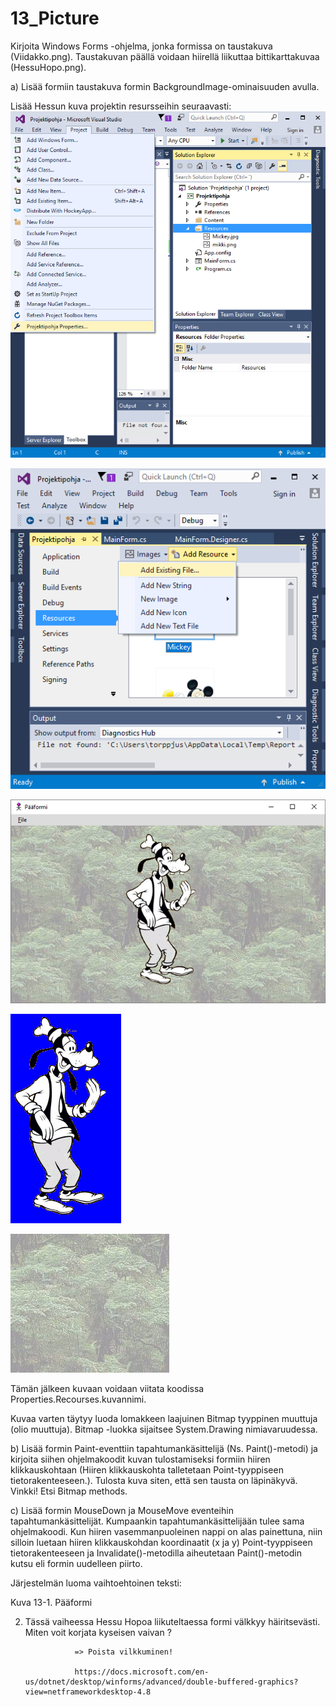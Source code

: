 # 13_Picture

Kirjoita Windows Forms -ohjelma, jonka formissa on taustakuva (Viidakko.png). Taustakuvan päällä voidaan hiirellä liikuttaa bittikarttakuvaa (HessuHopo.png). 

a) Lisää formiin taustakuva formin BackgroundImage-ominaisuuden avulla.  

Lisää Hessun kuva projektin resursseihin seuraavasti: 
![kuva01](kuvat/picture01.png)

![kuva02](kuvat/picture02.png)

![kuva03](kuvat/picture03.png)

![kuva04](kuvat/picture04.png)

![kuva05](kuvat/picture05.png)

 
Tämän jälkeen kuvaan voidaan viitata koodissa Properties.Recourses.kuvannimi. 

 
Kuvaa varten täytyy luoda lomakkeen laajuinen Bitmap tyyppinen muuttuja (olio muuttuja). Bitmap -luokka sijaitsee System.Drawing nimiavaruudessa. 

  

b) Lisää formin Paint-eventtiin tapahtumankäsittelijä (Ns. Paint()-metodi) ja kirjoita siihen ohjelmakoodit kuvan tulostamiseksi formiin hiiren klikkauskohtaan (Hiiren klikkauskohta talletetaan Point-tyyppiseen tietorakenteeseen.). Tulosta kuva siten, että sen tausta on läpinäkyvä. Vinkki! Etsi Bitmap methods. 

  

c) Lisää formin MouseDown ja MouseMove eventeihin tapahtumankäsittelijät. Kumpaankin tapahtumankäsittelijään tulee sama ohjelmakoodi. Kun hiiren vasemmanpuoleinen nappi on alas painettuna, niin silloin luetaan hiiren klikkauskohdan koordinaatit (x ja y) Point-tyyppiseen tietorakenteeseen ja Invalidate()-metodilla aiheutetaan Paint()-metodin kutsu eli formin uudelleen piirto. 

  Järjestelmän luoma vaihtoehtoinen teksti:


Kuva 13-1. Pääformi 

2. Tässä vaiheessa Hessu Hopoa liikuteltaessa formi välkkyy häiritsevästi. Miten voit korjata kyseisen vaivan ? 

                  => Poista vilkkuminen! 

                  https://docs.microsoft.com/en-us/dotnet/desktop/winforms/advanced/double-buffered-graphics?view=netframeworkdesktop-4.8


